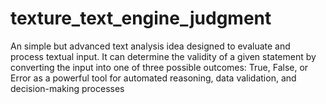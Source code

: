 # texture_text_engine_judgment
An simple but advanced text analysis idea designed to evaluate and process textual input. It can determine the validity of a given statement by converting the input into one of three possible outcomes: True, False, or Error as a powerful tool for automated reasoning, data validation, and decision-making processes
